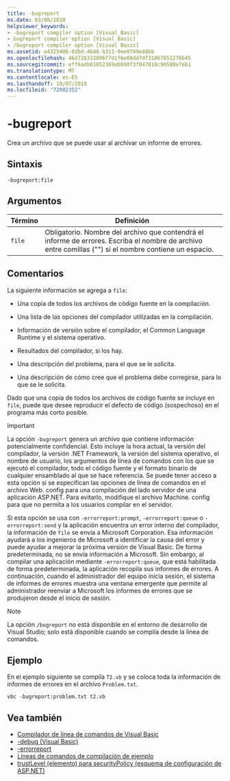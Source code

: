 ```yaml
---
title: -bugreport
ms.date: 03/08/2018
helpviewer_keywords:
- -bugreport compiler option [Visual Basic]
- bugreport compiler option [Visual Basic]
- /bugreport compiler option [Visual Basic]
ms.assetid: e4325406-8dbd-4b48-b311-9ee0799e48bb
ms.openlocfilehash: 46d726332806f7d1f6e80dd7df31867051276b45
ms.sourcegitcommit: eff6adb61852369ab690f3f047818c90580e7eb1
ms.translationtype: MT
ms.contentlocale: es-ES
ms.lasthandoff: 10/07/2019
ms.locfileid: "72002352"
---
```

# <a name="-bugreport"></a>-bugreport
Crea un archivo que se puede usar al archivar un informe de errores.  
  
## <a name="syntax"></a>Sintaxis  
  
```  
-bugreport:file  
```  
  
## <a name="arguments"></a>Argumentos  
  
|Término|Definición|  
|---|---|  
|`file`|Obligatorio. Nombre del archivo que contendrá el informe de errores. Escriba el nombre de archivo entre comillas ("") si el nombre contiene un espacio.|  
  
## <a name="remarks"></a>Comentarios  
 La siguiente información se agrega a `file`:  
  
- Una copia de todos los archivos de código fuente en la compilación.  
  
- Una lista de las opciones del compilador utilizadas en la compilación.  
  
- Información de versión sobre el compilador, el Common Language Runtime y el sistema operativo.  
  
- Resultados del compilador, si los hay.  
  
- Una descripción del problema, para el que se le solicita.  
  
- Una descripción de cómo cree que el problema debe corregirse, para lo que se le solicita.  
  
 Dado que una copia de todos los archivos de código fuente se incluye en `file`, puede que desee reproducir el defecto de código (sospechoso) en el programa más corto posible.  
  
> [!IMPORTANT]
> La opción `-bugreport` genera un archivo que contiene información potencialmente confidencial. Esto incluye la hora actual, la versión del compilador, la versión .NET Framework, la versión del sistema operativo, el nombre de usuario, los argumentos de línea de comandos con los que se ejecutó el compilador, todo el código fuente y el formato binario de cualquier ensamblado al que se hace referencia. Se puede tener acceso a esta opción si se especifican las opciones de línea de comandos en el archivo Web. config para una compilación del lado servidor de una aplicación ASP.NET. Para evitarlo, modifique el archivo Machine. config para que no permita a los usuarios compilar en el servidor.  
  
 Si esta opción se usa con `-errorreport:prompt`, `-errorreport:queue` o `-errorreport:send` y la aplicación encuentra un error interno del compilador, la información de `file` se envía a Microsoft Corporation. Esa información ayudará a los ingenieros de Microsoft a identificar la causa del error y puede ayudar a mejorar la próxima versión de Visual Basic. De forma predeterminada, no se envía información a Microsoft. Sin embargo, al compilar una aplicación mediante `-errorreport:queue`, que está habilitada de forma predeterminada, la aplicación recopila sus informes de errores. A continuación, cuando el administrador del equipo inicia sesión, el sistema de informes de errores muestra una ventana emergente que permite al administrador reenviar a Microsoft los informes de errores que se produjeron desde el inicio de sesión.  
  
> [!NOTE]
> La opción `/bugreport` no está disponible en el entorno de desarrollo de Visual Studio; solo está disponible cuando se compila desde la línea de comandos.  
  
## <a name="example"></a>Ejemplo  
 En el ejemplo siguiente se compila `T2.vb` y se coloca toda la información de informes de errores en el archivo `Problem.txt`.  
  
```console  
vbc -bugreport:problem.txt t2.vb  
```  
  
## <a name="see-also"></a>Vea también

- [Compilador de línea de comandos de Visual Basic](../../../visual-basic/reference/command-line-compiler/index.md)
- [-debug (Visual Basic)](../../../visual-basic/reference/command-line-compiler/debug.md)
- [-errorreport](../../../visual-basic/reference/command-line-compiler/errorreport.md)
- [Líneas de comandos de compilación de ejemplo](../../../visual-basic/reference/command-line-compiler/sample-compilation-command-lines.md)
- [trustLevel (elemento) para securityPolicy (esquema de configuración de ASP.NET)](https://docs.microsoft.com/previous-versions/dotnet/netframework-4.0/as399f0x(v=vs.100))
